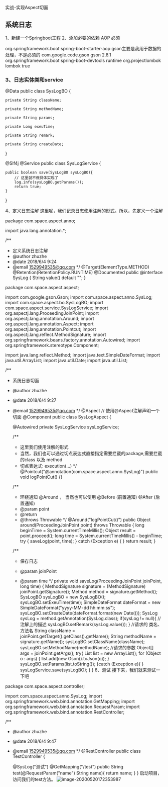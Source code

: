 实战-实现Aspect切面 



## 系统日志

1、新建一个Springboot工程
2、添加必要的依赖
AOP 必须

<dependency>
	<groupId>org.springframework.boot</groupId>
	<artifactId>spring-boot-starter-aop</artifactId>
</dependency>
gson主要是我用于数据的处理，不是必须的

<dependency>
	<groupId>com.google.code.gson</groupId>
	<artifactId>gson</artifactId>
	<version>2.8.1</version>
</dependency>





<dependency>
	<groupId>org.springframework.boot</groupId>
	<artifactId>spring-boot-devtools</artifactId>
	<scope>runtime</scope>
</dependency>
<dependency>
	<groupId>org.projectlombok</groupId>
	<artifactId>lombok</artifactId>
	<optional>true</optional>
</dependency>



### 3、日志实体类和service

@Data
public class SysLogBO {

    private String className;
     
    private String methodName;
     
    private String params;
     
    private Long exeuTime;
     
    private String remark;
     
    private String createDate;
}


@Slf4j
@Service
public class SysLogService {

    public boolean save(SysLogBO sysLogBO){
        // 这里就不做具体实现了
        log.info(sysLogBO.getParams());
        return true;
    }
}


4、定义日志注解
这里呢，我们记录日志使用注解的形式。所以，先定义一个注解

package com.space.aspect.anno;

import java.lang.annotation.*;

/**
 * 定义系统日志注解
 * @author zhuzhe
 * @date 2018/6/4 9:24
 * @email 1529949535@qq.com
 */
@Target(ElementType.METHOD)
@Retention(RetentionPolicy.RUNTIME)
@Documented
public @interface SysLog {
    String value() default "";
}

package com.space.aspect.aspect;

import com.google.gson.Gson;
import com.space.aspect.anno.SysLog;
import com.space.aspect.bo.SysLogBO;
import com.space.aspect.service.SysLogService;
import org.aspectj.lang.ProceedingJoinPoint;
import org.aspectj.lang.annotation.Around;
import org.aspectj.lang.annotation.Aspect;
import org.aspectj.lang.annotation.Pointcut;
import org.aspectj.lang.reflect.MethodSignature;
import org.springframework.beans.factory.annotation.Autowired;
import org.springframework.stereotype.Component;

import java.lang.reflect.Method;
import java.text.SimpleDateFormat;
import java.util.ArrayList;
import java.util.Date;
import java.util.List;

/**
 * 系统日志切面
 * @author zhuzhe
 * @date 2018/6/4 9:27
 * @email 1529949535@qq.com
 */
@Aspect  // 使用@Aspect注解声明一个切面
@Component
public class SysLogAspect {

    @Autowired
    private SysLogService sysLogService;

    /**
     * 这里我们使用注解的形式
     * 当然，我们也可以通过切点表达式直接指定需要拦截的package,需要拦截的class 以及 method
     * 切点表达式:   execution(...)
     */
    @Pointcut("@annotation(com.space.aspect.anno.SysLog)")
    public void logPointCut() {}

    /**
     * 环绕通知 @Around  ， 当然也可以使用 @Before (前置通知)  @After (后置通知)
     * @param point
     * @return
     * @throws Throwable
     */
    @Around("logPointCut()")
    public Object around(ProceedingJoinPoint point) throws Throwable {
        long beginTime = System.currentTimeMillis();
        Object result = point.proceed();
        long time = System.currentTimeMillis() - beginTime;
        try {
            saveLog(point, time);
        } catch (Exception e) {
        }
        return result;
    }

    /**
     * 保存日志
    
     * @param joinPoint
    
     * @param time
     */
    private void saveLog(ProceedingJoinPoint joinPoint, long time) {
        MethodSignature signature = (MethodSignature) joinPoint.getSignature();
        Method method = signature.getMethod();
        SysLogBO sysLogBO = new SysLogBO();
        sysLogBO.setExeuTime(time);
        SimpleDateFormat dateFormat = new SimpleDateFormat("yyyy-MM-dd hh:mm:ss");
        sysLogBO.setCreateDate(dateFormat.format(new Date()));
        SysLog sysLog = method.getAnnotation(SysLog.class);
        if(sysLog != null){
            //注解上的描述
            sysLogBO.setRemark(sysLog.value());
        }
        //请求的 类名、方法名
        String className = joinPoint.getTarget().getClass().getName();
        String methodName = signature.getName();
        sysLogBO.setClassName(className);
        sysLogBO.setMethodName(methodName);
        //请求的参数
        Object[] args = joinPoint.getArgs();
        try{
            List<String> list = new ArrayList<String>();
            for (Object o : args) {
                list.add(new Gson().toJson(o));
            }
            sysLogBO.setParams(list.toString());
        }catch (Exception e){ }
    sysLogService.save(sysLogBO);
}
}
6、测试
接下来，我们就来测试一下吧
 
 package com.space.aspect.controller;
  
  import com.space.aspect.anno.SysLog;
  import org.springframework.web.bind.annotation.GetMapping;
  import org.springframework.web.bind.annotation.RequestParam;
  import org.springframework.web.bind.annotation.RestController;
  
  /**
   * @author zhuzhe
   * @date 2018/6/4 9:47
   * @email 1529949535@qq.com
   */
  @RestController
  public class TestController {
  
      @SysLog("测试")
      @GetMapping("/test")
      public String test(@RequestParam("name") String name){
          return name;
      }
  }
  启动项目，访问我们的test方法。
  ![image-20200520172353987](C:\Users\zpp\AppData\Roaming\Typora\typora-user-images\image-20200520172353987.png)